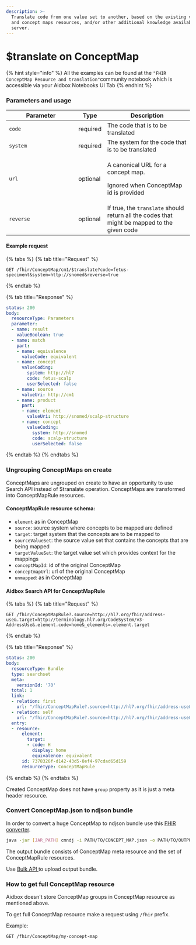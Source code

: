 ```yaml
---
description: >-
  Translate code from one value set to another, based on the existing value set
  and concept maps resources, and/or other additional knowledge available to the
  server.
---
```


# $translate on ConceptMap

{% hint style="info" %}
All the examples can be found at the `"FHIR ConceptMap Resource and translation"`community notebook which is accessible via your Aidbox Notebooks UI Tab
{% endhint %}

### Parameters and usage

<table><thead><tr><th width="174.33333333333331">Parameter</th><th>Type</th><th>Description</th></tr></thead><tbody><tr><td><code>code</code></td><td>required</td><td>The code that is to be translated</td></tr><tr><td><code>system</code></td><td>required</td><td>The system for the code that is to be translated</td></tr><tr><td><code>url</code></td><td>optional</td><td><p>A canonical URL for a concept map.</p><p>Ignored when ConceptMap id is provided</p></td></tr><tr><td><code>reverse</code></td><td>optional</td><td>If true, the <code>translate</code> should return all the codes that might be mapped to the given code</td></tr></tbody></table>

#### Example request

{% tabs %}
{% tab title="Request" %}
```http
GET /fhir/ConceptMap/cm1/$translate?code=fetus-speciment&system=http://snomed&reverse=true
```
{% endtab %}

{% tab title="Response" %}
```yaml
status: 200
body:
  resourceType: Parameters
  parameter:
  - name: result
    valueBoolean: true
  - name: match
    part:
    - name: equivalence
      valueCode: equivalent
    - name: concept
      valueCoding:
        system: http://hl7
        code: fetus-scalp
        userSelected: false
    - name: source
      valueUri: http://cm1
    - name: product
      part:
      - name: element
        valueUri: http://snomed/scalp-structure
      - name: concept
        valueCoding:
          system: http://snomed
          code: scalp-structure
          userSelected: false
```
{% endtab %}
{% endtabs %}

### Ungrouping ConceptMaps on create

ConceptMaps are ungrouped on create to have an opportunity to use Search API instead of $tranalate operation. ConceptMaps are transformed into ConceptMapRule resources.

#### ConceptMapRule resource schema:

* `element` as in ConceptMap
* `source`: source system where concepts to be mapped are defined
* `target`: target system that the concepts are to be mapped to
* `sourceValueSet`: the source value set that contains the concepts that are being mapped
* `targetValueSet`: the target value set which provides context for the mappings
* `conceptMapId`: id of the original ConceptMap
* `conceptmapUrl`: url of the original ConceptMap
* `unmapped`: as in ConceptMap

#### Aidbox Search API for ConceptMapRule

{% tabs %}
{% tab title="Request" %}
```http
GET /fhir/ConceptMapRule?.source=http://hl7.org/fhir/address-use&.target=http://terminology.hl7.org/CodeSystem/v3-AddressUse&.element.code=home&_elements=.element.target
```
{% endtab %}

{% tab title="Response" %}
```yaml
status: 200
body:
  resourceType: Bundle
  type: searchset
  meta:
    versionId: '70'
  total: 1
  link:
  - relation: first
    url: "/fhir/ConceptMapRule?.source=http://hl7.org/fhir/address-use&.target=http://terminology.hl7.org/CodeSystem/v3-AddressUse&.element.code=home&_elements=.element.target&page=1"
  - relation: self
    url: "/fhir/ConceptMapRule?.source=http://hl7.org/fhir/address-use&.target=http://terminology.hl7.org/CodeSystem/v3-AddressUse&.element.code=home&_elements=.element.target&page=1"
  entry:
  - resource:
      element:
        target:
        - code: H
          display: home
          equivalence: equivalent
      id: 7378326f-d142-43d5-8ef4-97cdad65d159
      resourceType: ConceptMapRule
```
{% endtab %}
{% endtabs %}

Created ConceptMap does not have `group` property as it is just a meta header resource.

### Convert ConceptMap.json to ndjson bundle

In order to convert a huge ConceptMap to ndjson bundle use this [FHIR converter](https://github.com/zen-lang/fhir).

```bash
java -jar [JAR_PATH] cmndj -i PATH/TO/CONCEPT_MAP.json -o PATH/TO/OUTPUT_BUNDLE.ndjson
```

The output bundle consists of ConceptMap meta resource and the set of ConceptMapRule resources.

Use [Bulk API ](../../api/bulk-api/aidbox.bulk-data-import.md)to upload output bundle.

### How to get full ConceptMap resource

Aidbox doesn't store ConceptMap groups in ConceptMap resource as mentioned above.

To get full ConceptMap resource make a request using `/fhir` prefix.

Example:

```http
GET /fhir/ConceptMap/my-concept-map
```
